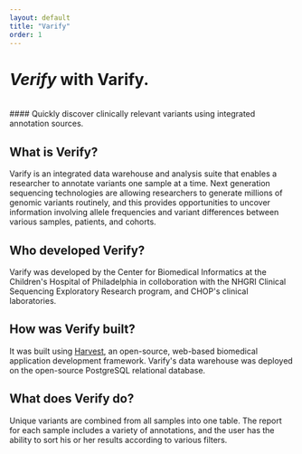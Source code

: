 ```yaml
---
layout: default
title: "Varify"
order: 1
---
```



# *Verify* with Varify. 


<br>
#### Quickly discover clinically relevant variants using integrated annotation sources.

<div class="row-fluid">
  <div class="span6">
    <h2>What is Verify?</h2>
        <p>Varify is an integrated data warehouse and analysis suite that enables a researcher to annotate variants one
			sample at a time. Next generation sequencing technologies are allowing researchers to generate millions of genomic
			variants routinely, and this provides opportunities to uncover information involving
			allele frequencies and variant differences between various samples, patients, and cohorts. </p>
        </p>
  </div>
  <div class="span6">
    <h2>Who developed Verify?</h2>
        <p>Varify was developed by the Center for Biomedical Informatics at the Children's Hospital 
        	of Philadelphia in colloboration with the NHGRI Clinical Sequencing Exploratory
			Research program, and CHOP's clinical laboratories.</p>
  </div>
</div>
<div class="row-fluid">
    <div class="span6">
      <h2>How was Verify built?</h2>
          <p>It was built using
		<a href="http://harvest.research.chop.edu/">Harvest</a>, an open-source, web-based biomedical application
			development framework. Varify's data warehouse was deployed on the open-source PostgreSQL relational
			database.
          </p>
    </div>
<div class="span6">
         <h2>What does Verify do?</h2>
         <p>Unique variants are combined from all samples into one table.  The report for each sample
			includes a variety of annotations, and the user has the ability to sort his or her results according
			to various filters. 
         </p>
     </div>
</div>







